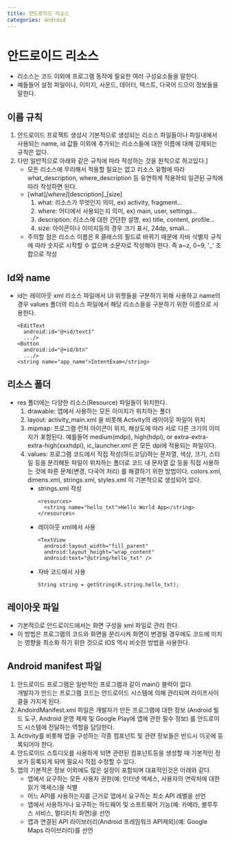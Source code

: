 ```yaml
---
title: 안드로이드 리소스
categories: android
---
```

# 안드로이드 리소스
- 리소스는 코드 이외에 프로그램 동작에 필요한 여러 구성요소들을 말한다.
- 예들들어 설정 파일이나, 이미지, 사운드, 데이터, 텍스트, 다국어 드으이 정보들을 말한다.
## 이름 규칙
1. 안드로이드 프로젝트 생성시 기본적으로 생성되는 리소스 파일들이나 파일내에서 사용되는 name, id 값들 이외에 추가되는 리소스들에 대한 이름에 대해 강제되는 규칙은 없다.
2. 다만 일반적으로 아래와 같은 규칙에 따라 작성하는 것을 원칙으로 하고있다.]
    - 모든 리소스에 무리해서 적용할 필요는 없고 리소스 유형에 따라 what_description, where_description 등 유연하게 적용하되 일관된 규칙에 따라 작성하면 된다.
    - [what]_[where]_[description]_[size]
      1. what: 리소스가 무엇인지 의미, ex) activity, fragment...
      2. where: 어디에서 사용되는지 의미, ex) main, user, settings...
      3. description: 리소스에 대한 간단한 설명, ex) title, content, profile...
      4. size: 아이콘이나 이미지등의 경우 크기 표시, 24dp, small...
    - 주의할 점은 리소스 이름은 R 클래스의 필드로 바뀌기 때문에 자바 식별자 규칙에 따라 숫자로 시작할 수 없으며 소문자로 작성해야 한다. 즉 a~z, 0~9, '_' 조합으로 작성
## Id와 name
- id는 레이아웃 xml 리소스 파일에서 UI 위젯들을 구분하기 위해 사용하고 name의 경우 values 폴더의 리소스 파일에서 해당 리소스들을 구분하기 위한 이름으로 사용한다.
  ```
  <EditText
    android:id="@+id/text1"
    .../>
  <Button
    android:id="@+id/btn"
    .../>
  <string name="app_name">IntentExam</string>
  ```
## 리소스 폴더
- res 폴더에는 다양한 리소스(Resource) 파일들이 위치한다.
  1. drawable: 앱에서 사용하는 모든 이미지가 위치하는 폴더
  2. layout: activity_main.xml 을 비롯해 Activity의 레이아웃 파일이 위치
  3. mipmap: 프로그램 런처 아이콘이 위치, 해상도에 따라 서로 다른 크기의 이미지가 포함된다. 예를들어 medium(mdpi), high(hdpi), or extra-extra-extra-high(xxxhdpi), ic_launcher.xml 은 모든 dpi에 적용되는 파일이다.
  4. values: 프로그램 코드에서 직접 작성(하드코딩)하는 문자열, 색상, 크기, 스타일 등을 분리해둔 파일이 위치하는 폴더로 코드 내 문자열 값 등을 직접 사용하는 것에 따른 문제(변경, 다국어 처리) 를 해결하기 위한 방법이다. colors.xml, dimens.xml, strings.xml, styles.xml 이 기본적으로 생성되어 있다.
      - strings.xml 작성
        ```
        <resources>
          <string name="hello_txt">Hello World App</string>
        </resources>
        ```
      - 레이아웃 xml에서 사용
        ```
        <TextView
          android:layout_width="fill_parent"
          android:layout_height="wrap_content"
          android:text="@string/hello_txt" />
        ```
      - 자바 코드에서 사용
        ```
        String string = getString(R.string.hello_txt);
        ```
## 레이아웃 파일
- 기본적으로 안드로이드에서는 화면 구성을 xml 파일로 관리 한다.
- 이 방법은 프로그램의 코드와 화면을 분리시켜 화면이 변경될 경우에도 코드에 미치는 영향을 최소화 하기 위한 것으로 IOS 역시 비슷한 방법을 사용한다.

## Android manifest 파일
1. 안드로이드 프로그램은 일반적인 프로그램과 같이 main() 블럭이 없다. <br> 개발자가 만드는 프로그램 코드는 안드로이드 시스템에 의해 관리되며 라이프사이클을 가지게 된다.
2. AndoirdManifest.xml 파일은 개발자가 만든 프로그램에 대한 정보 (Android 빌드 도구, Android 운영 체제 및 Google Play에 앱에 관한 필수 정보) 를 안드로이드 시스템에 전달하는 역할을 담당한다.
3. Activity를 비롯해 앱을 구성하는 각종 컴포넌트 및 관련 정보들은 반드시 이곳에 등록되어야 한다.
4. 안드로이드 스튜디오를 사용하게 되면 관련된 컴포넌트등을 생성할 때 기본적인 정보가 등록되게 되며 필요시 직접 수정할 수 있다.
5. 앱의 기본적은 정보 이외에도 많은 설정이 포함되며 대표적인것은 아래와 같다.
    - 앱에서 요구하는 모든 사용자 권한(예: 인터넷 엑세스, 사용자의 연락처에 대한 읽기 엑세스)을 식별
    - 어느 API를 사용하는지를 근거로 앱에서 요구하는 최소 API 레벨을 선언
    - 앱에서 사용하거나 요구하는 하드웨어 및 소프트웨어 기능(예: 카메라, 블루투스 서비스, 멀티터치 화면)을 선언
    - 앱과 연결된 API 라이브러리(Android 프레임워크 API제외)(예: Google Maps 라이브러리)를 선언

